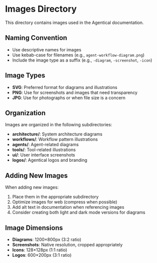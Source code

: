 # Images Directory

This directory contains images used in the Agentical documentation.

## Naming Convention

- Use descriptive names for images
- Use kebab-case for filenames (e.g., `agent-workflow-diagram.png`)
- Include the image type as a suffix (e.g., `-diagram`, `-screenshot`, `-icon`)

## Image Types

- **SVG**: Preferred format for diagrams and illustrations
- **PNG**: Use for screenshots and images that need transparency
- **JPG**: Use for photographs or when file size is a concern

## Organization

Images are organized in the following subdirectories:

- **architecture/**: System architecture diagrams
- **workflows/**: Workflow pattern illustrations
- **agents/**: Agent-related diagrams
- **tools/**: Tool-related illustrations
- **ui/**: User interface screenshots
- **logos/**: Agentical logos and branding

## Adding New Images

When adding new images:

1. Place them in the appropriate subdirectory
2. Optimize images for web (compress when possible)
3. Add alt text in documentation when referencing images
4. Consider creating both light and dark mode versions for diagrams

## Image Dimensions

- **Diagrams**: 1200×800px (3:2 ratio)
- **Screenshots**: Native resolution, cropped appropriately
- **Icons**: 128×128px (1:1 ratio)
- **Logos**: 600×200px (3:1 ratio)